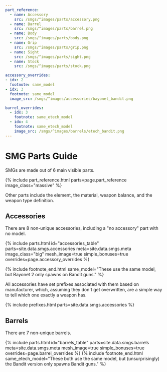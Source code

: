 ```yaml
---
part_reference:
  - name: Accessory
    src: /smgs/^images/parts/accessory.png
  - name: Barrel
    src: /smgs/^images/parts/barrel.png
  - name: Body
    src: /smgs/^images/parts/body.png
  - name: Grip
    src: /smgs/^images/parts/grip.png
  - name: Sight
    src: /smgs/^images/parts/sight.png
  - name: Stock
    src: /smgs/^images/parts/stock.png

accessory_overrides:
- idx: 2
  footnote: same_model
- idx: 3
  footnote: same_model
  image_src: /smgs/^images/accessories/bayonet_bandit.png

barrel_overrides:
  - idx: 3
    footnote: same_etech_model
  - idx: 4
    footnote: same_etech_model
    image_src: /smgs/^images/barrels/etech_bandit.png
---
```


# SMG Parts Guide
SMGs are made out of 6 main visible parts.

{% include part_reference.html parts=page.part_reference image_class="massive" %}

Other parts include the element, the material, weapon balance, and the weapon type definition.

## Accessories
There are 8 non-unique accessories, including a "no accessory" part with no model.

<style>
#accessories_table img {
    min-height: var(--img-size-standard);
}
#accessories_table > div.part-block {
    padding: revert;
}
</style>
{% include parts.html 
    id="accessories_table"
    parts=site.data.smgs.accessories
    meta=site.data.smgs.meta
    image_class="big"
    mesh_image=true
    simple_bonuses=true
    overrides=page.accessory_overrides
%}

{% include footnote_end.html
    same_model="These use the same model, but Bayonet 2 only spawns on Bandit guns."
%}

All accessories have set prefixes associated with them based on manufacturer, which, assuming they
don't get overwritten, are a simple way to tell which one exactly a weapon has.

{% include prefixes.html parts=site.data.smgs.accessories %}

## Barrels
There are 7 non-unique barrels.

<style>
#barrels_table > div.part-block {
    padding: 0 0.35em;
}
</style>
{% include parts.html
    id="barrels_table"
    parts=site.data.smgs.barrels
    meta=site.data.smgs.meta
    mesh_image=true
    simple_bonuses=true
    overrides=page.barrel_overrides
%}
{% include footnote_end.html
    same_etech_model="These both use the same model, but (unsurprisingly) the Bandit version only spawns Bandit guns."
%}
